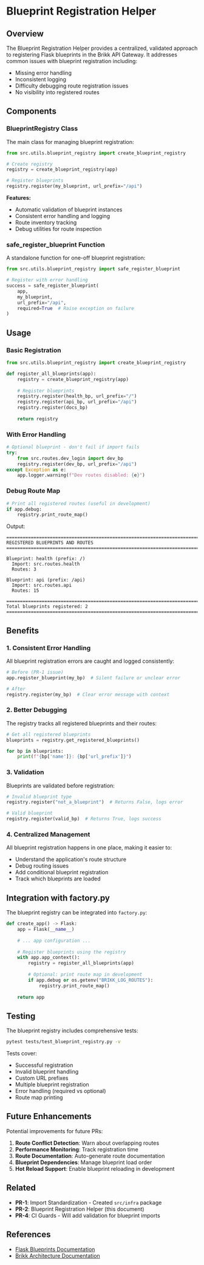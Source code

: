 # Blueprint Registration Helper

## Overview

The Blueprint Registration Helper provides a centralized, validated approach to
registering Flask blueprints in the Brikk API Gateway. It addresses common
issues with blueprint registration including:

- Missing error handling
- Inconsistent logging
- Difficulty debugging route registration issues
- No visibility into registered routes

## Components

### BlueprintRegistry Class

The main class for managing blueprint registration:

```python
from src.utils.blueprint_registry import create_blueprint_registry

# Create registry
registry = create_blueprint_registry(app)

# Register blueprints
registry.register(my_blueprint, url_prefix="/api")
```

**Features:**

- Automatic validation of blueprint instances
- Consistent error handling and logging
- Route inventory tracking
- Debug utilities for route inspection

### safe_register_blueprint Function

A standalone function for one-off blueprint registration:

```python
from src.utils.blueprint_registry import safe_register_blueprint

# Register with error handling
success = safe_register_blueprint(
    app,
    my_blueprint,
    url_prefix="/api",
    required=True  # Raise exception on failure
)
```

## Usage

### Basic Registration

```python
from src.utils.blueprint_registry import create_blueprint_registry

def register_all_blueprints(app):
    registry = create_blueprint_registry(app)
    
    # Register blueprints
    registry.register(health_bp, url_prefix="/")
    registry.register(api_bp, url_prefix="/api")
    registry.register(docs_bp)
    
    return registry
```

### With Error Handling

```python
# Optional blueprint - don't fail if import fails
try:
    from src.routes.dev_login import dev_bp
    registry.register(dev_bp, url_prefix="/api")
except Exception as e:
    app.logger.warning(f"Dev routes disabled: {e}")
```

### Debug Route Map

```python
# Print all registered routes (useful in development)
if app.debug:
    registry.print_route_map()
```

Output:

```text
================================================================================
REGISTERED BLUEPRINTS AND ROUTES
================================================================================

Blueprint: health (prefix: /)
  Import: src.routes.health
  Routes: 3

Blueprint: api (prefix: /api)
  Import: src.routes.api
  Routes: 15

================================================================================
Total blueprints registered: 2
================================================================================
```

## Benefits

### 1. Consistent Error Handling

All blueprint registration errors are caught and logged consistently:

```python
# Before (PR-1 issue)
app.register_blueprint(my_bp)  # Silent failure or unclear error

# After
registry.register(my_bp)  # Clear error message with context
```

### 2. Better Debugging

The registry tracks all registered blueprints and their routes:

```python
# Get all registered blueprints
blueprints = registry.get_registered_blueprints()

for bp in blueprints:
    print(f"{bp['name']}: {bp['url_prefix']}")
```

### 3. Validation

Blueprints are validated before registration:

```python
# Invalid blueprint type
registry.register("not_a_blueprint")  # Returns False, logs error

# Valid blueprint
registry.register(valid_bp)  # Returns True, logs success
```

### 4. Centralized Management

All blueprint registration happens in one place, making it easier to:

- Understand the application's route structure
- Debug routing issues
- Add conditional blueprint registration
- Track which blueprints are loaded

## Integration with factory.py

The blueprint registry can be integrated into `factory.py`:

```python
def create_app() -> Flask:
    app = Flask(__name__)
    
    # ... app configuration ...
    
    # Register blueprints using the registry
    with app.app_context():
        registry = register_all_blueprints(app)
        
        # Optional: print route map in development
        if app.debug or os.getenv("BRIKK_LOG_ROUTES"):
            registry.print_route_map()
    
    return app
```

## Testing

The blueprint registry includes comprehensive tests:

```bash
pytest tests/test_blueprint_registry.py -v
```

Tests cover:

- Successful registration
- Invalid blueprint handling
- Custom URL prefixes
- Multiple blueprint registration
- Error handling (required vs optional)
- Route map printing

## Future Enhancements

Potential improvements for future PRs:

1. **Route Conflict Detection**: Warn about overlapping routes
2. **Performance Monitoring**: Track registration time
3. **Route Documentation**: Auto-generate route documentation
4. **Blueprint Dependencies**: Manage blueprint load order
5. **Hot Reload Support**: Enable blueprint reloading in development

## Related

- **PR-1**: Import Standardization - Created `src/infra` package
- **PR-2**: Blueprint Registration Helper (this document)
- **PR-4**: CI Guards - Will add validation for blueprint imports

## References

- [Flask Blueprints Documentation](https://flask.palletsprojects.com/en/latest/blueprints/)
- [Brikk Architecture Documentation](../README.md)

